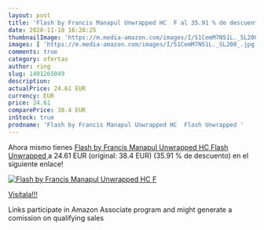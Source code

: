 ```yaml
---
layout: post
title: 'Flash by Francis Manapul Unwrapped HC  F al 35.91 % de descuento'
date: 2020-11-10 16:28:25
thumbnailImage: 'https://m.media-amazon.com/images/I/51CemM7N51L._SL200_.jpg'
images: [ 'https://m.media-amazon.com/images/I/51CemM7N51L._SL200_.jpg' ]
comments: true
category: ofertas
author: ring
slug: 1401265049
description:
actualPrice: 24.61 EUR
currency: EUR
price: 24.61
comparePrice: 38.4 EUR
inStock: true
prodname: 'Flash by Francis Manapul Unwrapped HC  Flash Unwrapped '
---
```


Ahora mismo tienes [Flash by Francis Manapul Unwrapped HC  Flash Unwrapped ](https://www.amazon.es/dp/1401265049/?tag=tolees-21) a 24.61 EUR (original: 38.4 EUR) (35.91 %  de descuento) en el siguiente enlace!

[![Flash by Francis Manapul Unwrapped HC  F](https://m.media-amazon.com/images/I/51CemM7N51L._SL200_.jpg)](https://www.amazon.es/dp/1401265049/?tag=tolees-21)

[Visítala!!!](https://www.amazon.es/dp/1401265049/?tag=tolees-21)

Links participate in Amazon Associate program and might generate a comission on qualifying sales
